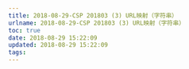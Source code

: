 ```yaml
---
title: 2018-08-29-CSP 201803 (3) URL映射（字符串）
urlname: 2018-08-29-CSP 201803 (3) URL映射（字符串）
toc: true
date: 2018-08-29 15:22:09
updated: 2018-08-29 15:22:09
tags:
---
```

